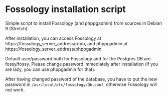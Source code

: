 # Fossology installation script
Simple script to install Fossology (and phppgadmin) from sources in Debian 9 (Stretch)

After installation, you can access Fossology at https://fossology_server_address/repo, and phppgadmin at https://fossology_server_address/phppgadmin 

Default user/password both for Fossology and for the Postgres DB are fossy/fossy.
Please change password immediately after installation (if you are lazy, you can use phppgadmin for that).

After having changed password of the database, you have to put the new password in `/usr/local/etc/fossology/Db.conf`, otherwise Fossology will not work.
